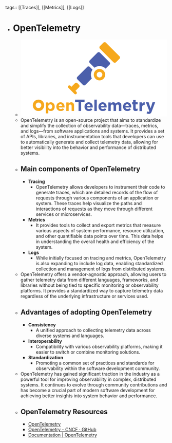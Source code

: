 tags:: [[Traces]], [[Metrics]], [[Logs]]

- # OpenTelemetry
	- ![opentelemetry.png](../assets/opentelemetry_1704189791238_0.png)
	- OpenTelemetry is an open-source project that aims to standardize and simplify the collection of observability data—traces, metrics, and logs—from software applications and systems. It provides a set of APIs, libraries, and instrumentation tools that developers can use to automatically generate and collect telemetry data, allowing for better visibility into the behavior and performance of distributed systems.
	- ## Main components of OpenTelemetry
		- **Tracing**
			- OpenTelemetry allows developers to instrument their code to generate traces, which are detailed records of the flow of requests through various components of an application or system. These traces help visualize the paths and interactions of requests as they move through different services or microservices.
		- **Metrics**
			- It provides tools to collect and export metrics that measure various aspects of system performance, resource utilization, and other quantifiable data points over time. This data helps in understanding the overall health and efficiency of the system.
		- **Logs**
			- While initially focused on tracing and metrics, OpenTelemetry is also expanding to include log data, enabling standardized collection and management of logs from distributed systems.
	- OpenTelemetry offers a vendor-agnostic approach, allowing users to gather telemetry data from different languages, frameworks, and libraries without being tied to specific monitoring or observability platforms. It provides a standardized way to capture telemetry data regardless of the underlying infrastructure or services used.
	- ## Advantages of adopting OpenTelemetry
		- **Consistency**
			- A unified approach to collecting telemetry data across diverse systems and languages.
		- **Interoperability**
			- Compatibility with various observability platforms, making it easier to switch or combine monitoring solutions.
		- **Standardization**
			- Promoting a common set of practices and standards for observability within the software development community.
	- OpenTelemetry has gained significant traction in the industry as a powerful tool for improving observability in complex, distributed systems. It continues to evolve through community contributions and has become a crucial part of modern software development for achieving better insights into system behavior and performance.
	- ## OpenTelemetry Resources
		- [OpenTelemetry](https://opentelemetry.io/)
		- [OpenTelemetry - CNCF · GitHub](https://github.com/open-telemetry)
		- [Documentation | OpenTelemetry](https://opentelemetry.io/docs/)